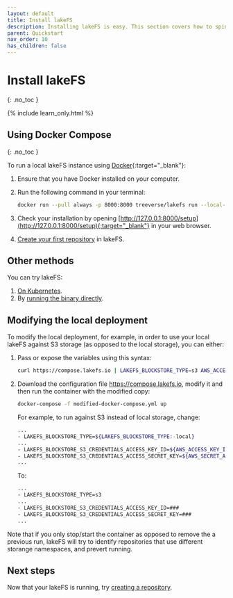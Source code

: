 ```yaml
---
layout: default
title: Install lakeFS
description: Installing lakeFS is easy. This section covers how to spin up lakeFS using Docker.
parent: Quickstart
nav_order: 10
has_children: false
---
```


# Install lakeFS
{: .no_toc }

{% include learn_only.html %} 

## Using Docker Compose
{: .no_toc }

To run a local lakeFS instance using [Docker](https://docs.docker.com/){:target="_blank"}:

1. Ensure that you have Docker installed on your computer. 

1. Run the following command in your terminal:

   ```bash
   docker run --pull always -p 8000:8000 treeverse/lakefs run --local-settings
   ```

1. Check your installation by opening [http://127.0.0.1:8000/setup](http://127.0.0.1:8000/setup){:target="_blank"} in your web browser.

1. [Create your first repository](repository.md) in lakeFS.

## Other methods

You can try lakeFS:

1. [On Kubernetes](more_quickstart_options.md#on-kubernetes-with-helm).
1. By [running the binary directly](more_quickstart_options.md#using-the-binary).

## Modifying the local deployment

To modify the local deployment, for example, in order to use your local lakeFS against S3 storage (as opposed to the local storage), you can either:
1. Pass or expose the variables using this syntax:

   ```bash
   curl https://compose.lakefs.io | LAKEFS_BLOCKSTORE_TYPE=s3 AWS_ACCESS_KEY_ID=YourAccessKeyValue AWS_SECRET_ACCESS_KEY=YourSecretKeyValue docker-compose -f - up
   ```
2. Download the configuration file https://compose.lakefs.io, modify it and then run the container with the modified copy:

   ```bash
   docker-compose -f modified-docker-compose.yml up
   ```

   For example, to run against S3 instead of local storage, change:
   ```bash
   ...
   - LAKEFS_BLOCKSTORE_TYPE=${LAKEFS_BLOCKSTORE_TYPE:-local}
   ...
   - LAKEFS_BLOCKSTORE_S3_CREDENTIALS_ACCESS_KEY_ID=${AWS_ACCESS_KEY_ID:-}
   - LAKEFS_BLOCKSTORE_S3_CREDENTIALS_ACCESS_SECRET_KEY=${AWS_SECRET_ACCESS_KEY:-}
   ...
   ```
   To:
   ```bash
   ...
   - LAKEFS_BLOCKSTORE_TYPE=s3
   ...
   - LAKEFS_BLOCKSTORE_S3_CREDENTIALS_ACCESS_KEY_ID=###
   - LAKEFS_BLOCKSTORE_S3_CREDENTIALS_ACCESS_SECRET_KEY=###
   ...
   ```
Note that if you only stop/start the container as opposed to remove the a previous run, lakeFS will try to identify repositories that use different storange namespaces, and prevert running.

## Next steps

Now that your lakeFS is running, try [creating a repository](repository.md).
